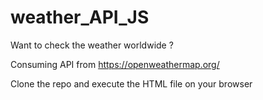 # weather_API_JS

Want to check the weather worldwide ?

Consuming API from https://openweathermap.org/

Clone the repo and execute the HTML file on your browser

